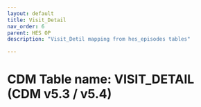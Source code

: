 ```yaml
---
layout: default
title: Visit_Detail
nav_order: 6
parent: HES OP
description: "Visit_Detil mapping from hes_episodes tables"

---
```



# CDM Table name: VISIT_DETAIL (CDM v5.3 / v5.4)

